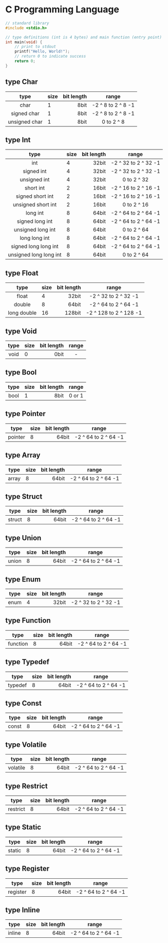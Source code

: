 # C Programming Language

``` c
// standard library
#include <stdio.h>

// type definitions (int is 4 bytes) and main function (entry point)
int main(void) {
    // print to stdout
    printf("Hello, World!");
    // return 0 to indicate success
    return 0;
}
```

## type Char

| type | size | bit length | range |
| :---: | --- | ---: | :---: |
| char | 1 | 8bit | -2 ^ 8 to 2 ^ 8 -1 |
| signed char | 1 | 8bit | -2 ^ 8 to 2 ^ 8 -1 |
| unsigned char | 1 | 8bit | 0 to 2 ^ 8 |


## type Int

| type | size | bit length | range |
| :---: | --- | ---: | :---: |
| int | 4 | 32bit | -2 ^ 32 to 2 ^ 32 -1 |
| signed int | 4 | 32bit | -2 ^ 32 to 2 ^ 32 -1 |
| unsigned int | 4 | 32bit | 0 to 2 ^ 32 |
| short int | 2 | 16bit | -2 ^ 16 to 2 ^ 16 -1 |
| signed short int | 2 | 16bit | -2 ^ 16 to 2 ^ 16 -1 |
| unsigned short int | 2 | 16bit | 0 to 2 ^ 16 |
| long int | 8 | 64bit | -2 ^ 64 to 2 ^ 64 -1 |
| signed long int | 8 | 64bit | -2 ^ 64 to 2 ^ 64 -1 |
| unsigned long int | 8 | 64bit | 0 to 2 ^ 64 |
| long long int | 8 | 64bit | -2 ^ 64 to 2 ^ 64 -1 |
| signed long long int | 8 | 64bit | -2 ^ 64 to 2 ^ 64 -1 |
| unsigned long long int | 8 | 64bit | 0 to 2 ^ 64 |

## type Float

| type | size | bit length | range |
| :---: | --- | ---: | :---: |
| float | 4 | 32bit | -2 ^ 32 to 2 ^ 32 -1 |
| double | 8 | 64bit | -2 ^ 64 to 2 ^ 64 -1 |
| long double | 16 | 128bit | -2 ^ 128 to 2 ^ 128 -1 |

## type Void

| type | size | bit length | range |
| :---: | --- | ---: | :---: |
| void | 0 | 0bit | - |

## type Bool

| type | size | bit length | range |
| :---: | --- | ---: | :---: |
| bool | 1 | 8bit | 0 or 1 |

## type Pointer

| type | size | bit length | range |
| :---: | --- | ---: | :---: |
| pointer | 8 | 64bit | -2 ^ 64 to 2 ^ 64 -1 |

## type Array

| type | size | bit length | range |
| :---: | --- | ---: | :---: |
| array | 8 | 64bit | -2 ^ 64 to 2 ^ 64 -1 |

## type Struct

| type | size | bit length | range |
| :---: | --- | ---: | :---: |
| struct | 8 | 64bit | -2 ^ 64 to 2 ^ 64 -1 |

## type Union

| type | size | bit length | range |
| :---: | --- | ---: | :---: |
| union | 8 | 64bit | -2 ^ 64 to 2 ^ 64 -1 |

## type Enum

| type | size | bit length | range |
| :---: | --- | ---: | :---: |
| enum | 4 | 32bit | -2 ^ 32 to 2 ^ 32 -1 |

## type Function

| type | size | bit length | range |
| :---: | --- | ---: | :---: |
| function | 8 | 64bit | -2 ^ 64 to 2 ^ 64 -1 |

## type Typedef

| type | size | bit length | range |
| :---: | --- | ---: | :---: |
| typedef | 8 | 64bit | -2 ^ 64 to 2 ^ 64 -1 |

## type Const

| type | size | bit length | range |
| :---: | --- | ---: | :---: |
| const | 8 | 64bit | -2 ^ 64 to 2 ^ 64 -1 |

## type Volatile

| type | size | bit length | range |
| :---: | --- | ---: | :---: |
| volatile | 8 | 64bit | -2 ^ 64 to 2 ^ 64 -1 |

## type Restrict

| type | size | bit length | range |
| :---: | --- | ---: | :---: |
| restrict | 8 | 64bit | -2 ^ 64 to 2 ^ 64 -1 |

## type Static

| type | size | bit length | range |
| :---: | --- | ---: | :---: |
| static | 8 | 64bit | -2 ^ 64 to 2 ^ 64 -1 |

## type Register

| type | size | bit length | range |
| :---: | --- | ---: | :---: |
| register | 8 | 64bit | -2 ^ 64 to 2 ^ 64 -1 |

## type Inline

| type | size | bit length | range |
| :---: | --- | ---: | :---: |
| inline | 8 | 64bit | -2 ^ 64 to 2 ^ 64 -1 |
